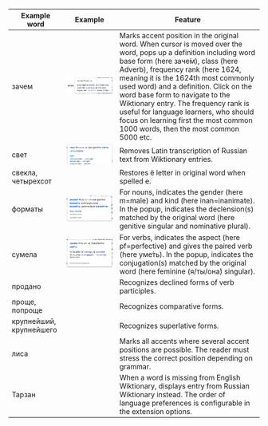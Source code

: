 | Example word | Example | Feature |
| ---         |     ---      |          --- |
| зачем | <img src="зачем.png" width="686"> | Marks accent position in the original word. When cursor is moved over the word, pops up a definition including word base form (here заче́м), class (here Adverb), frequency rank (here 1624, meaning it is the 1624th most commonly used word) and a definition. Click on the word base form to navigate to the Wiktionary entry. The frequency rank is useful for language learners, who should focus on learning first the most common 1000 words, then the most common 5000 etc. |
| свет | <img src="свет.png"> | Removes Latin transcription of Russian text from Wiktionary entries. |
| свекла, четырехсот | | Restores ё letter in original word when spelled е. |
| форматы | <img src="форматы.png"> | For nouns, indicates the gender (here m=male) and kind (here inan=inanimate). In the popup, indicates the declension(s) matched by the original word (here genitive singular and nominative plural). |
| сумела | <img src="сумела.png"> | For verbs, indicates the aspect (here pf=perfective) and gives the paired verb (here уме́ть). In the popup, indicates the conjugation(s) matched by the original word (here feminine (я/ты/она́) singular). |
| продано | | Recognizes declined forms of verb participles. |
| проще, попроще | | Recognizes comparative forms. |
| крупнейший, крупнейшего | | Recognizes superlative forms. |
| лиса | | Marks all accents where several accent positions are possible. The reader must stress the correct position depending on grammar. |
| Тарзан | | When a word is missing from English Wiktionary, displays entry from Russian Wiktionary instead. The order of language preferences is configurable in the extension options. |
